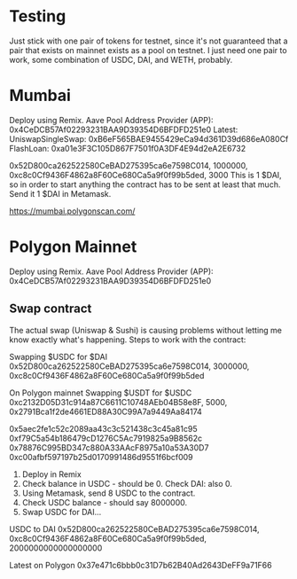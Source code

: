 Testing
=======

Just stick with one pair of tokens for testnet, since it's not guaranteed that a pair that exists on mainnet exists as a pool on testnet. I just need one pair to work, some combination of USDC, DAI, and WETH, probably.

# Mumbai
Deploy using Remix.
Aave Pool Address Provider (APP): 0x4CeDCB57Af02293231BAA9D39354D6BFDFD251e0
Latest:
    UniswapSingleSwap: 0xB6eF565BAE9455429eCa94d361D39d686eA080Cf
    FlashLoan: 0xa01e3F3C105D867F7501f0A3DF4E94d2eA2E6732

0x52D800ca262522580CeBAD275395ca6e7598C014, 1000000, 0xc8c0Cf9436F4862a8F60Ce680Ca5a9f0f99b5ded, 3000
This is 1 $DAI, so in order to start anything the contract has to be sent at least that much. Send it 1 $DAI in Metamask.

https://mumbai.polygonscan.com/

# Polygon Mainnet
Deploy using Remix.
Aave Pool Address Provider (APP): 0x4CeDCB57Af02293231BAA9D39354D6BFDFD251e0

## Swap contract
The actual swap (Uniswap & Sushi) is causing problems without letting me know exactly what's happening. Steps to work with the contract:

Swapping $USDC for $DAI
0x52D800ca262522580CeBAD275395ca6e7598C014, 3000000, 0xc8c0Cf9436F4862a8F60Ce680Ca5a9f0f99b5ded

On Polygon mainnet
Swapping $USDT for $USDC
0xc2132D05D31c914a87C6611C10748AEb04B58e8F, 5000, 0x2791Bca1f2de4661ED88A30C99A7a9449Aa84174

0x5aec2fe1c52c2089aa43c3c521438c3c45a81c95
0xf79C5a54b186479cD1276C5Ac7919825a9B8562c
0x78876C995BD347c880A33AAcF8975a10a53A30D7
0xc00afbf597197b25d0170991486d9551f6bcf009
1. Deploy in Remix
2. Check balance in USDC - should be 0. Check DAI: also 0.
3. Using Metamask, send 8 USDC to the contract.
4. Check USDC balance - should say 8000000.
4. Swap USDC for DAI...

USDC to DAI
0x52D800ca262522580CeBAD275395ca6e7598C014, 0xc8c0Cf9436F4862a8F60Ce680Ca5a9f0f99b5ded, 2000000000000000000

Latest on Polygon
0x37e471c6bbb0c31D7b62B40Ad2643DeFF9a71F66
